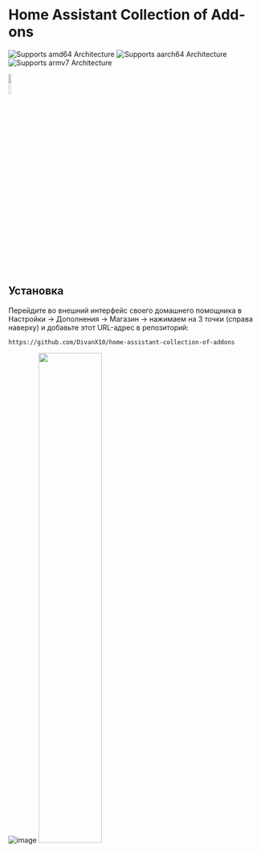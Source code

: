 # Home Assistant Collection of Add-ons

![Supports amd64 Architecture][amd64-shield]
![Supports aarch64 Architecture][aarch64-shield]
![Supports armv7 Architecture][armv7-shield]


[amd64-shield]: https://img.shields.io/badge/amd64-yes-green.svg
[aarch64-shield]: https://img.shields.io/badge/aarch64-yes-green.svg
[armv7-shield]: https://img.shields.io/badge/armv7-yes-green.svg


<img src="111" width=10%>




## Установка

Перейдите во внешний интерфейс своего домашнего помощника в Настройки -> Дополнения -> Магазин -> нажимаем на 3 точки (справа наверху) и добавьте этот URL-адрес в репозиторий:

```
https://github.com/DivanX10/home-assistant-collection-of-addons
```

![image](https://github.com/DivanX10/Home-Assistant-Add-on-Homed/assets/64090632/661d80c5-194d-4e28-a2a0-32e4384eb0b4)
<img src="https://github.com/DivanX10/Home-Assistant-Add-on-Homed/assets/64090632/20a74bd4-d760-4ee8-b510-3530d88d43f5" width=50%>




  






